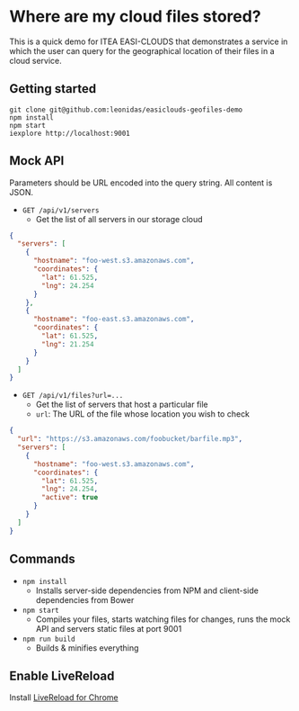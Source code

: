 # Where are my cloud files stored?

This is a quick demo for ITEA EASI-CLOUDS that demonstrates a service in which the user can query for the geographical location of their files in a cloud service.

## Getting started

    git clone git@github.com:leonidas/easiclouds-geofiles-demo
    npm install
    npm start
    iexplore http://localhost:9001

## Mock API

Parameters should be URL encoded into the query string. All content is JSON.

* `GET /api/v1/servers`
  * Get the list of all servers in our storage cloud

```json
{
  "servers": [
    {
      "hostname": "foo-west.s3.amazonaws.com",
      "coordinates": {
        "lat": 61.525,
        "lng": 24.254
      }
    },
    {
      "hostname": "foo-east.s3.amazonaws.com",
      "coordinates": {
        "lat": 61.525,
        "lng": 21.254
      }
    }
  ]
}
```

* `GET /api/v1/files?url=...`
  * Get the list of servers that host a particular file
  * `url`: The URL of the file whose location you wish to check

```json
{
  "url": "https://s3.amazonaws.com/foobucket/barfile.mp3",
  "servers": [
    {
      "hostname": "foo-west.s3.amazonaws.com",
      "coordinates": {
        "lat": 61.525,
        "lng": 24.254,
        "active": true
      }
    }
  ]
}
```

## Commands

* `npm install`
  * Installs server-side dependencies from NPM and client-side dependencies from Bower
* `npm start`
  * Compiles your files, starts watching files for changes, runs the mock API and servers static files at port 9001
* `npm run build`
  * Builds & minifies everything

## Enable LiveReload

Install [LiveReload for Chrome](https://chrome.google.com/webstore/detail/livereload/jnihajbhpnppcggbcgedagnkighmdlei?hl=en)
